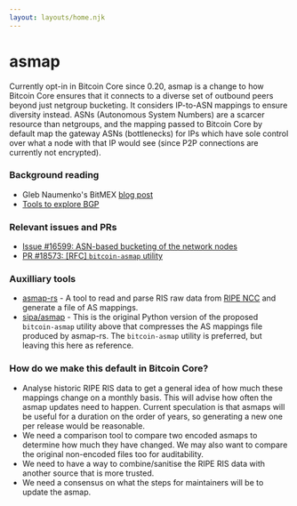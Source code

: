 ```yaml
---
layout: layouts/home.njk
---
```


# asmap

Currently opt-in in Bitcoin Core since 0.20, asmap is a change to how Bitcoin Core ensures that it connects to a diverse set of outbound peers beyond just netgroup bucketing. It considers IP-to-ASN mappings to ensure diversity instead. ASNs (Autonomous System Numbers) are a scarcer resource than netgroups, and the mapping passed to Bitcoin Core by default map the gateway ASNs (bottlenecks) for IPs which have sole control over what a node with that IP would see (since P2P connections are currently not encrypted).

### Background reading

* Gleb Naumenko's BitMEX [blog post](https://blog.bitmex.com/call-to-action-testing-and-improving-asmap/)
* [Tools to explore BGP](https://jvns.ca/blog/2021/10/05/tools-to-look-at-bgp-routes/)

### Relevant issues and PRs

* [Issue #16599: ASN-based bucketing of the network nodes](https://github.com/bitcoin/bitcoin/issues/16599)
* [PR #18573: [RFC] `bitcoin-asmap` utility](https://github.com/bitcoin/bitcoin/pull/18573)

### Auxilliary tools

* [asmap-rs](https://github.com/rrybarczyk/asmap-rs) - A tool to read and parse RIS raw data from [RIPE NCC](https://www.ripe.net/analyse/internet-measurements/routing-information-service-ris/ris-raw-data) and generate a file of AS mappings.
* [sipa/asmap](https://github.com/sipa/asmap) - This is the original Python version of the proposed `bitcoin-asmap` utility above that compresses the AS mappings file produced by asmap-rs. The `bitcoin-asmap` utility is preferred, but leaving this here as reference.

### How do we make this default in Bitcoin Core?

* Analyse historic RIPE RIS data to get a general idea of how much these mappings change on a monthly basis. This will advise how often the asmap updates need to happen. Current speculation is that asmaps will be useful for a duration on the order of years, so generating a new one per release would be reasonable.
* We need a comparison tool to compare two encoded asmaps to determine how much they have changed. We may also want to compare the original non-encoded files too for auditability.
* We need to have a way to combine/sanitise the RIPE RIS data with another source that is more trusted.
* We need a consensus on what the steps for maintainers will be to update the asmap.

<br><br><br><br>
